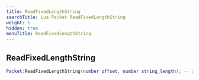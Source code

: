 ```yaml
---
title: ReadFixedLengthString
searchTitle: Lua Packet ReadFixedLengthString
weight: 1
hidden: true
menuTitle: ReadFixedLengthString
---
```

## ReadFixedLengthString
```lua
Packet:ReadFixedLengthString(number offset, number string_length); -- string
```